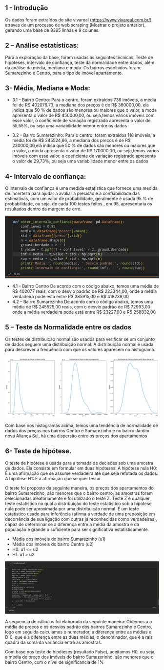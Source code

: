## 1 - Introdução
Os dados foram extraídos do site vivareal (https://www.vivareal.com.br/), atráves de um processo de web scraping (Mostrar o projeto anterior), gerando uma  base de 8395 linhas e 9 colunas.


## 2 – Análise estatísticas:
 Para a exploração da base, foram usadas as seguintes técnicas: Teste de hipóteses, intervalo de confiança, teste da normalidade entre dados, além da análise 
 da média, mediana e moda. Os bairros escolhidos foram: Sumarezinho e Centro, para o tipo de imóvel apartamento. 

## 3- Média, Mediana e Moda:
- 3.1 – Bairro Centro:
Para o centro, foram extraídos 736 imóveis, a média foi de R$ 402076.73, a mediana dos preços é de R$ 360000,00, ela indica que 50 % de dados são menores ou maiores que o valor, a moda apresenta o valor de R$ 450000,00, ou seja,temos vários imóveis com esse valor, o coeficiente de variação registrado apresenta o valor de 55,55%, ou seja uma variabilidade menor entre os dados
  
- 3.2 – Bairro Sumarezinho:
Para o centro, foram extraídos 118 imóveis, a média foi de R$ 245524,66, a mediana dos preços é de R$ 230000,00,ela indica que 50 % de dados são menores ou maiores que o valor, a moda apresenta o valor de R$ 170000,00, ou seja,temos vários imóveis com esse valor, o coeficiente de variação registrado apresenta o valor de 29,73%, ou seja uma variabilidade menor entre os dados


##  4- Intervalo de confiança:
O intervalo de confiança é uma medida estatística que fornece uma medida de incerteza para ajudar a avaliar a precisão e a confiabilidade das estimativas, com um valor de probabilidade, geralmente é usada 95 % de probabilidade, ou seja, de cada 100 testes feitos , em 95, apresentaria os resultados dentro da margem de erro.


![Exemplo de imagem](https://github.com/rodrigorocha1/extracao_viva_real_selenium/blob/main/fig/Screenshot_20240430_203336.png?raw=true)

- 4.1 – Bairro Centro
De acordo com o código abaixo, temos uma média de R$ 402077 reais, com o desvio padrão de R$ 223344,00, onde a média verdadeira pode está entre R$ 385915,00 e R$ 418239,00
- 4.2 – Bairro Sumarezinho
De acordo com o código abaixo, temos uma média de R$ 245525,00 reais, com o desvio padrão de R$ 72993,00 onde a média verdadeira pode está entre R$ 23227,00 e R$ 258832,00

## 5 – Teste da Normalidade entre os dados
Os testes de distribuição normal são usados para verificar se um conjunto de dados seguem uma distribuição normal. A distribuição normal é usada para descrever a frequência com que os valores aparecem no histograma.

![Exemplo de imagem](https://github.com/rodrigorocha1/extracao_viva_real_selenium/blob/main/fig/distribuicao_precos_bairro.png?raw=true)

Com base nos histogramas acima, temos uma tendência de normalidade de dados dos preços nos bairros Centro e Sumarezinho e no bairro Jardim nova Aliança Sul, há uma dispersão entre os preços dos apartamentos
## 6-  Teste de hipótese.
O teste de hipótese é usada para a tomada de decisões sob uma amostra de dados. Ela consiste em formular em duas hipóteses: A hipótese nula H0: É uma afirmação que se assume verdadeira até que seja refutada os dados. A hipótese H1: É a afirmação que se quer testar.  

O teste foi proposto da seguinte maneira, os preços dos apartamentos do bairro Sumarezinho, são menores que o bairro centro, as amostras foram selecionadas aleatoriamente e foi utilizado o teste Z.
Teste Z é qualquer teste estatístico no qual a distribuição do teste estatístico sob a hipótese nula pode ser aproximada por uma distribuição normal. É um teste estatístico usado para inferência (afirma a verdade de uma preposição em decorrência de sua ligação com outras já reconhecidas como verdadeiras), capaz de determinar se a diferença entre a média da amostra e da população é grande o suficiente para ser significativa estatisticamente.  


- Média dos imóveis do bairro Sumarezinho (u1)
- Média dos imóveis do bairro Centro (u2)
- H0: u1 <= u2
- H1: u1 > u2


![Exemplo de imagem](https://github.com/rodrigorocha1/extracao_viva_real_selenium/blob/main/fig/teste_de_hipoteses.png?raw=true)




A sequencia de cálculos foi elaborada da seguinte maneira: Obtemos a a média de preços e os desvios padrão dos bairros Sumarezinho e Centro, logo em seguida calculamos o numerador, a diferença  entre as médias e D_0, que é a diferença entre as duas médias, o denominador, que é a raiz quadra da soma da variância entre as amostras.  

Com base nos teste de hipóteses (resultado False), aceitamos H0, ou seja, a média de preço dos imóveis do bairro Sumazerinho, são menores que o bairro Centro, com o nível de significancia de 1%  
